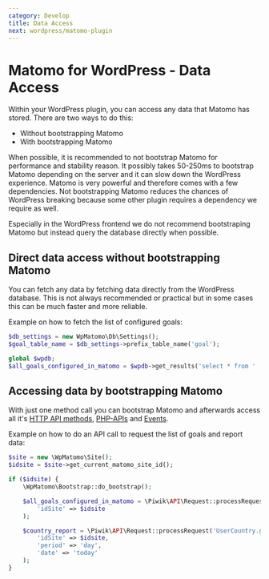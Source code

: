 ```yaml
---
category: Develop
title: Data Access
next: wordpress/matomo-plugin
---
```

# Matomo for WordPress - Data Access

Within your WordPress plugin, you can access any data that Matomo has stored. There are two ways to do this:

* Without bootstrapping Matomo
* With bootstrapping Matomo

When possible, it is recommended to not bootstrap Matomo for performance and stability reason. It possibly takes 50-250ms
to bootstrap Matomo depending on the server and it can slow down the WordPress experience. Matomo is very powerful and
therefore comes with a few dependencies. Not bootstrapping Matomo reduces the chances of WordPress breaking
because some other plugin requires a dependency we require as well.

Especially in the WordPress frontend we do not recommend bootstraping Matomo but instead query the database directly when possible.

## Direct data access without bootstrapping Matomo

You can fetch any data by fetching data directly from the WordPress database. This is not always recommended or practical but in
some cases this can be much faster and more reliable.

Example on how to fetch the list of configured goals:

```php
$db_settings = new WpMatomo\Db\Settings();
$goal_table_name = $db_settings->prefix_table_name('goal');

global $wpdb;
$all_goals_configured_in_matomo = $wpdb->get_results('select * from ' . $goal_table_name);
```

## Accessing data by bootstrapping Matomo

With just one method call you can bootstrap Matomo and afterwards access all it's
[HTTP API methods](https://developer.matomo.org/api-reference/reporting-api),
[PHP-APIs](https://developer.matomo.org/api-reference/classes) and
[Events](https://developer.matomo.org/api-reference/events).

Example on how to do an API call to request the list of goals and report data:

```php
$site = new \WpMatomo\Site();
$idsite = $site->get_current_matomo_site_id();

if ($idsite) {
    \WpMatomo\Bootstrap::do_bootstrap();

    $all_goals_configured_in_matomo = \Piwik\API\Request::processRequest('Goals.getGoals', array(
        'idSite' => $idsite
    );

    $country_report = \Piwik\API\Request::processRequest('UserCountry.getCountry', array(
        'idSite' => $idsite,
        'period' => 'day',
        'date' => 'today'
    );
}

```
